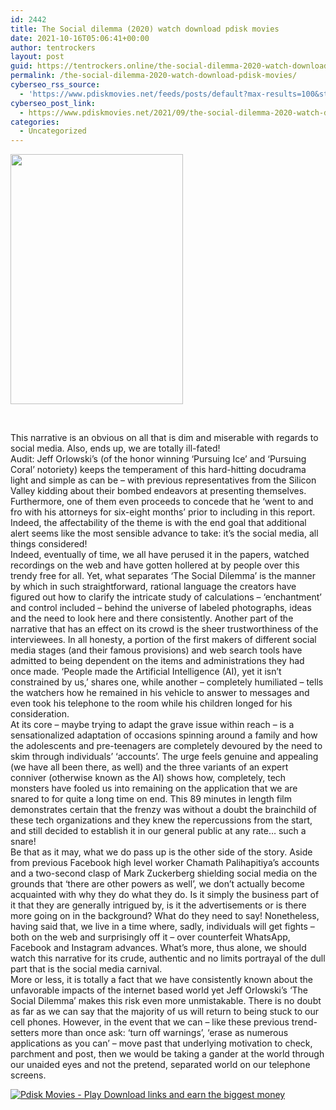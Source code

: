 ```yaml
---
id: 2442
title: The Social dilemma (2020) watch download pdisk movies
date: 2021-10-16T05:06:41+00:00
author: tentrockers
layout: post
guid: https://tentrockers.online/the-social-dilemma-2020-watch-download-pdisk-movies/
permalink: /the-social-dilemma-2020-watch-download-pdisk-movies/
cyberseo_rss_source:
  - 'https://www.pdiskmovies.net/feeds/posts/default?max-results=100&start-index=201'
cyberseo_post_link:
  - https://www.pdiskmovies.net/2021/09/the-social-dilemma-2020-watch-download.html
categories:
  - Uncategorized
---
```

<div class="separator">
  <a href="https://1.bp.blogspot.com/-X_1q_EAwugk/YVMPL1f3crI/AAAAAAAAbY8/PcMJ-FcUezIXUf-F4VNqciHCMalw0GamgCLcBGAsYHQ/s512/The%2BSocial%2Bdilemma%2B%25282020%2529%2Bpdisk.jpg" imageanchor="1"><img loading="lazy" border="0" data-original-height="512" data-original-width="354" height="400" src="https://1.bp.blogspot.com/-X_1q_EAwugk/YVMPL1f3crI/AAAAAAAAbY8/PcMJ-FcUezIXUf-F4VNqciHCMalw0GamgCLcBGAsYHQ/w276-h400/The%2BSocial%2Bdilemma%2B%25282020%2529%2Bpdisk.jpg" width="276" /></a>
</div>

<span><br /></span>

<div>
  <div>
    <span>This narrative is an obvious on all that is dim and miserable with regards to social media. Also, ends up, we are totally ill-fated!&nbsp;</span>
  </div>
  
  <div>
    <span>Audit: Jeff Orlowski&#8217;s (of the honor winning &#8216;Pursuing Ice&#8217; and &#8216;Pursuing Coral&#8217; notoriety) keeps the temperament of this hard-hitting docudrama light and simple as can be – with previous representatives from the Silicon Valley kidding about their bombed endeavors at presenting themselves. Furthermore, one of them even proceeds to concede that he &#8216;went to and fro with his attorneys for six-eight months&#8217; prior to including in this report. Indeed, the affectability of the theme is with the end goal that additional alert seems like the most sensible advance to take: it&#8217;s the social media, all things considered!&nbsp;</span>
  </div>
  
  <div>
    <span>Indeed, eventually of time, we all have perused it in the papers, watched recordings on the web and have gotten hollered at by people over this trendy free for all. Yet, what separates &#8216;The Social Dilemma&#8217; is the manner by which in such straightforward, rational language the creators have figured out how to clarify the intricate study of calculations – &#8216;enchantment&#8217; and control included – behind the universe of labeled photographs, ideas and the need to look here and there consistently. Another part of the narrative that has an effect on its crowd is the sheer trustworthiness of the interviewees. In all honesty, a portion of the first makers of different social media stages (and their famous provisions) and web search tools have admitted to being dependent on the items and administrations they had once made. &#8216;People made the Artificial Intelligence (AI), yet it isn&#8217;t constrained by us,&#8217; shares one, while another – completely humiliated – tells the watchers how he remained in his vehicle to answer to messages and even took his telephone to the room while his children longed for his consideration.&nbsp;</span>
  </div>
  
  <div>
    <span>At its core – maybe trying to adapt the grave issue within reach – is a sensationalized adaptation of occasions spinning around a family and how the adolescents and pre-teenagers are completely devoured by the need to skim through individuals&#8217; &#8216;accounts&#8217;. The urge feels genuine and appealing (we have all been there, as well) and the three variants of an expert conniver (otherwise known as the AI) shows how, completely, tech monsters have fooled us into remaining on the application that we are snared to for quite a long time on end. This 89 minutes in length film demonstrates certain that the frenzy was without a doubt the brainchild of these tech organizations and they knew the repercussions from the start, and still decided to establish it in our general public at any rate… such a snare!&nbsp;</span>
  </div>
  
  <div>
    <span>Be that as it may, what we do pass up is the other side of the story. Aside from previous Facebook high level worker Chamath Palihapitiya&#8217;s accounts and a two-second clasp of Mark Zuckerberg shielding social media on the grounds that &#8216;there are other powers as well&#8217;, we don&#8217;t actually become acquainted with why they do what they do. Is it simply the business part of it that they are generally intrigued by, is it the advertisements or is there more going on in the background? What do they need to say! Nonetheless, having said that, we live in a time where, sadly, individuals will get fights &#8211; both on the web and surprisingly off it &#8211; over counterfeit WhatsApp, Facebook and Instagram advances. What&#8217;s more, thus alone, we should watch this narrative for its crude, authentic and no limits portrayal of the dull part that is the social media carnival.&nbsp;</span>
  </div>
  
  <div>
    <span>More or less, it is totally a fact that we have consistently known about the unfavorable impacts of the internet based world yet Jeff Orlowski&#8217;s &#8216;The Social Dilemma&#8217; makes this risk even more unmistakable. There is no doubt as far as we can say that the majority of us will return to being stuck to our cell phones. However, in the event that we can – like these previous trend-setters more than once ask: &#8216;turn off warnings&#8217;, &#8216;erase as numerous applications as you can&#8217; – move past that underlying motivation to check, parchment and post, then we would be taking a gander at the world through our unaided eyes and not the pretend, separated world on our telephone screens.</span>
  </div>
</div>

[![](https://1.bp.blogspot.com/-KJZYdQTn3nw/YS8VdIdXMyI/AAAAAAAAaw4/BR8dsGkpxw0T8C_4G4ALfMA7cP79KN3kwCLcBGAsYHQ/w400-h58/play_download_buttuons-removebg-preview.png "Pdisk Movies - Play Download links and earn the biggest money")](https://www.linkpdisk.com/share-video?videoid=nv2lwl000yaq)